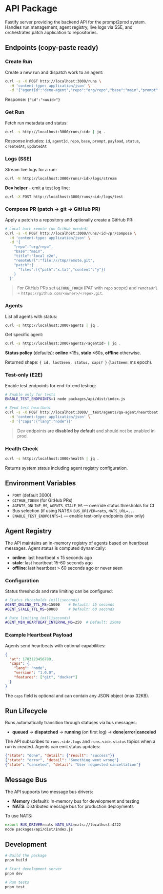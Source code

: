 # API Package

Fastify server providing the backend API for the prompt2prod system. Handles run management, agent registry, live logs via SSE, and orchestrates patch application to repositories.

## Endpoints (copy-paste ready)

### Create Run

Create a new run and dispatch work to an agent:

```bash
curl -s -X POST http://localhost:3000/runs \
  -H 'content-type: application/json' \
  -d '{"agentId":"demo-agent","repo":"org/repo","base":"main","prompt":"hello","payload":{"task":"hello"}}'
```

Response: `{"id":"<uuid>"}`

### Get Run

Fetch run metadata and status:

```bash
curl -s http://localhost:3000/runs/<id> | jq .
```

Response includes: `id`, `agentId`, `repo`, `base`, `prompt`, `payload`, `status`, `createdAt`, `updatedAt`

### Logs (SSE)

Stream live logs for a run:

```bash
curl -N http://localhost:3000/runs/<id>/logs/stream
```

**Dev helper** - emit a test log line:

```bash
curl -X POST http://localhost:3000/runs/<id>/logs/test
```

### Compose PR (patch → git → GitHub PR)

Apply a patch to a repository and optionally create a GitHub PR:

```bash
# Local bare remote (no GitHub needed)
curl -s -X POST http://localhost:3000/runs/<id>/pr/compose \
  -H 'content-type: application/json' \
  -d '{
    "repo":"org/repo",
    "base":"main",
    "title":"local e2e",
    "remoteUrl":"file:///tmp/remote.git",
    "patch":{
      "files":[{"path":"x.txt","content":"y"}]
    }
  }'
```

> For GitHub PRs set **`GITHUB_TOKEN`** (PAT with `repo` scope) and `remoteUrl` = `https://github.com/<owner>/<repo>.git`.

### Agents

List all agents with status:

```bash
curl -s http://localhost:3000/agents | jq .
```

Get specific agent:

```bash
curl -s http://localhost:3000/agents/<agentId> | jq .
```

**Status policy** (defaults): **online** ≤15s, **stale** ≤60s, **offline** otherwise.

Returned shape: `{ id, lastSeen, status, caps? }` (`lastSeen`: ms epoch).

### Test-only (E2E)

Enable test endpoints for end-to-end testing:

```bash
# Enable only for tests
ENABLE_TEST_ENDPOINTS=1 node packages/api/dist/index.js

# Send test heartbeat
curl -s -X POST http://localhost:3000/__test/agents/qa-agent/heartbeat \
  -H 'content-type: application/json' \
  -d '{"caps":{"lang":"node"}}'
```

> Dev endpoints are **disabled by default** and should not be enabled in prod.

### Health Check

```bash
curl -s http://localhost:3000/health | jq .
```

Returns system status including agent registry configuration.

## Environment Variables

- `PORT` (default 3000)
- `GITHUB_TOKEN` (for GitHub PRs)
- `AGENTS_ONLINE_MS`, `AGENTS_STALE_MS` — override status thresholds for CI
- Bus selection (if using NATS): `BUS_DRIVER=nats`, `NATS_URL=...`
- `ENABLE_TEST_ENDPOINTS=1` — enable test-only endpoints (dev only)

## Agent Registry

The API maintains an in-memory registry of agents based on heartbeat messages. Agent status is computed dynamically:

- **online**: last heartbeat ≤ 15 seconds ago
- **stale**: last heartbeat 15-60 seconds ago
- **offline**: last heartbeat > 60 seconds ago or never seen

### Configuration

Status thresholds and rate limiting can be configured:

```bash
# Status thresholds (milliseconds)
AGENT_ONLINE_TTL_MS=15000    # Default: 15 seconds
AGENT_STALE_TTL_MS=60000     # Default: 60 seconds

# Rate limiting (milliseconds)
AGENT_MIN_HEARTBEAT_INTERVAL_MS=250  # Default: 250ms
```

### Example Heartbeat Payload

Agents send heartbeats with optional capabilities:

```json
{
  "at": 1703123456789,
  "caps": {
    "lang": "node",
    "version": "1.0.0",
    "features": ["git", "docker"]
  }
}
```

The `caps` field is optional and can contain any JSON object (max 32KB).

## Run Lifecycle

Runs automatically transition through statuses via bus messages:

- **queued** → **dispatched** → **running** (on first log) → **done**|**error**|**canceled**

The API subscribes to `runs.<id>.logs` and `runs.<id>.status` topics when a run is created. Agents can emit status updates:

```json
{"state": "done", "detail": {"result": "success"}}
{"state": "error", "detail": "Something went wrong"}
{"state": "canceled", "detail": "User requested cancellation"}
```

## Message Bus

The API supports two message bus drivers:

- **Memory** (default): In-memory bus for development and testing
- **NATS**: Distributed message bus for production deployments

To use NATS:

```bash
export BUS_DRIVER=nats NATS_URL=nats://localhost:4222
node packages/api/dist/index.js
```

## Development

```bash
# Build the package
pnpm build

# Start development server
pnpm dev

# Run tests
pnpm test
```
